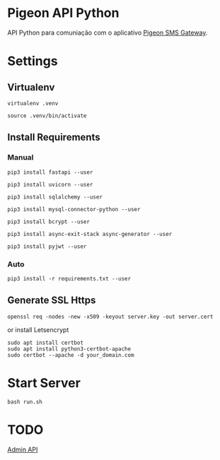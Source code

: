 # Pigeon API Python

API Python para comuniação com o aplicativo [Pigeon SMS Gateway](https://github.com/coderealmhub/PigeonSMSGateway).


# Settings

## Virtualenv

    virtualenv .venv
    
    source .venv/bin/activate

## Install Requirements

### Manual

    pip3 install fastapi --user

    pip3 install uvicorn --user

    pip3 install sqlalchemy --user

    pip3 install mysql-connector-python --user

    pip3 install bcrypt --user

    pip3 install async-exit-stack async-generator --user

    pip3 install pyjwt --user

### Auto

    pip3 install -r requirements.txt --user

    
## Generate SSL Https

    openssl req -nodes -new -x509 -keyout server.key -out server.cert

or install Letsencrypt

    sudo apt install certbot
    sudo apt install python3-certbot-apache
    sudo certbot --apache -d your_domain.com

# Start Server

    bash run.sh


# TODO

[Admin API](https://github.com/long2ice/fastapi-admin)